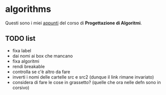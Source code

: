 # algorithms 

Questi sono i miei [appunti](<https://raw.githubusercontent.com/aflaag-notes/algorithms/main/src/Progettazione di Algoritmi.pdf>) del corso di **Progettazione di Algoritmi**.

## TODO list

- fixa label
- dai nomi ai box che mancano
- fixa algoritmi
- rendi breakable
- controlla se c'è altro da fare
- inverti i nomi delle cartelle src e src2 (dunque il link rimane invariato)
- considera di fare le cose in grassetto? (quelle che ora nelle defn sono in corsivo)


